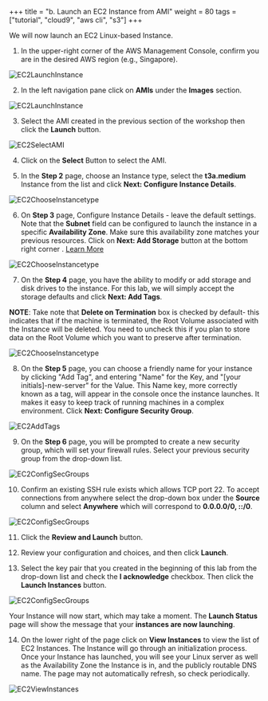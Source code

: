 +++
title = "b. Launch an EC2 Instance from AMI"
weight = 80
tags = ["tutorial", "cloud9", "aws cli", "s3"]
+++

We will now launch an EC2 Linux-based Instance.

1.	In the upper-right corner of the AWS Management Console, confirm you are in the desired AWS region (e.g., Singapore).

![EC2LaunchInstance](/images/hpc-aws-parallelcluster-workshop/ConsoleRegion.png)

2.	In the left navigation pane click on **AMIs** under the **Images** section.

![EC2LaunchInstance](/images/hpc-aws-parallelcluster-workshop/EC2AMIs.png)

3.	Select the AMI created in the previous section of the workshop then click the **Launch** button.

![EC2SelectAMI](/images/hpc-aws-parallelcluster-workshop/EC2LaunchAMI.png)

4.	Click on the **Select** Button to select the AMI.

5.	In the **Step 2** page, choose an Instance type, select the **t3a.medium** Instance from the list and click **Next: Configure Instance Details**.

![EC2ChooseInstancetype](/images/hpc-aws-parallelcluster-workshop/EC2ChooseInstanceType.png)

6.	On **Step 3** page, Configure Instance Details - leave the default settings. Note that the **Subnet** field can be configured to launch the instance in a specific **Availability Zone**. Make sure this availability zone matches your previous resources. Click on **Next: Add Storage** button at the bottom right corner . [Learn More](https://docs.aws.amazon.com/AWSEC2/latest/UserGuide/configuring-instance-metadata-service.html)

![EC2ChooseInstancetype](/images/hpc-aws-parallelcluster-workshop/EC2StepConfigureInstance.png)


7.	On the **Step 4** page, you have the ability to modify or add storage and disk drives to the instance. For this lab, we will simply accept the storage defaults and click **Next: Add Tags**.

**NOTE**: Take note that **Delete on Termination** box is checked by default- this indicates that if the machine is terminated, the Root Volume associated with the Instance will be deleted. You need to uncheck this if you plan to store data on the Root Volume which you want to preserve after termination. 

![EC2ChooseInstancetype](/images/hpc-aws-parallelcluster-workshop/EC2AddStorage.png)


8.	On the **Step 5** page, you can choose a friendly name for your instance by clicking "Add Tag", and entering "Name" for the Key, and "[your initials]-new-server" for the Value. This Name key, more correctly known as a tag, will appear in the console once the instance launches. It makes it easy to keep track of running machines in a complex environment. Click **Next: Configure Security Group**.

![EC2AddTags](/images/hpc-aws-parallelcluster-workshop/EC2AddTags-3.png)

9.	On the **Step 6** page, you will be prompted to create a new security group, which will set your firewall rules. Select your previous security group from the drop-down list.   

![EC2ConfigSecGroups](/images/hpc-aws-parallelcluster-workshop/EC2ConfigSecGroups-2.png)

10.	Confirm an existing SSH rule exists which allows TCP port 22. To accept connections from anywhere select the drop-down box under the **Source** column and select **Anywhere** which will correspond to **0.0.0.0/0, ::/0**.


![EC2ConfigSecGroups](/images/hpc-aws-parallelcluster-workshop/EC2ConfigureSecGroupInbound.png)

11.	Click the **Review and Launch** button.

12.	Review your configuration and choices, and then click **Launch**.

13.	Select the key pair that you created in the beginning of this lab from the drop-down list and check the **I acknowledge** checkbox. Then click the **Launch Instances** button.

![EC2ConfigSecGroups](/images/hpc-aws-parallelcluster-workshop/EC2SelectKeypair-2.png)

Your Instance will now start, which may take a moment. The **Launch Status** page will show the message that your **instances are now launching**.


14.	On the lower right of the page click on **View Instances** to view the list of EC2 Instances.  The Instance will go through an initialization process. Once your Instance has launched, you will see your Linux server as well as the Availability Zone the Instance is in, and the publicly routable DNS name. The page may not automatically refresh, so check periodically. 

![EC2ViewInstances](/images/hpc-aws-parallelcluster-workshop/EC2ViewInstances-3.png)
